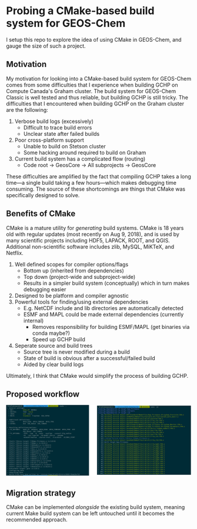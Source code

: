 # Probing a CMake-based build system for GEOS-Chem
I setup this repo to explore the idea of using CMake in GEOS-Chem, and gauge the size of such a project.

## Motivation
My motivation for looking into a CMake-based build system for GEOS-Chem comes from some difficulties that I experience when building GCHP on Compute Canada's Graham cluster.
The build system for GEOS-Chem Classic is well tested and thus reliable, but building GCHP is still tricky.
The difficulties that I encountered when building GCHP on the Graham cluster are the following:

1. Verbose build logs (excessively)
    - Difficult to trace build errors
    - Unclear state after failed builds
2. Poor cross-platform support
    - Unable to build on Stetson cluster
    - Some hacking around required to build on Graham
3. Current build system has a complicated flow (routing)
    - Code root &rarr; GeosCore &rarr; All subprojects &rarr; GeosCore

These difficulties are amplified by the fact that compiling GCHP takes a long time&mdash;a single build taking a few hours&mdash;which makes debugging time consuming.
The source of these shortcomings are things that CMake was specifically designed to solve.

## Benefits of CMake
CMake is a mature utility for _generating_ build systems. CMake is 18 years old with regular updates (most recently on Aug 9, 2018), and is used by many scientific projects including HDF5, LAPACK, ROOT, and QGIS. Additional non-scientific software includes zlib, MySQL, MiKTeX, and Netflix.  

1. Well defined scopes for compiler options/flags
    - Bottom up (inherited from dependencies)
    - Top down (project-wide and subproject-wide)
    - Results in a simpler build system (conceptually) which in turn makes debugging easier
2. Designed to be platform and compiler agnostic
3. Powerful tools for finding/using external dependencies
    - E.g. NetCDF include and lib directories are automatically detected
    - ESMF and MAPL could be made external dependencies (currently internal)
        - Removes responsibility for building ESMF/MAPL (get binaries via conda maybe?)
        - Speed up GCHP build
4. Seperate source and build trees
   - Source tree is never modified during a build
   - State of build is obvious after a successful/failed build
    - Aided by clear build logs

Ultimately, I think that CMake would simplify the process of building GCHP. 

## Proposed workflow

![Image of using CMake](https://github.com/LiamBindle/geos-chem/raw/bistro/docs/cmake.png)

## Migration strategy
CMake can be implemented _alongside_ the existing build system, meaning current Make build system can be left untouched until it becomes the recommended approach.

